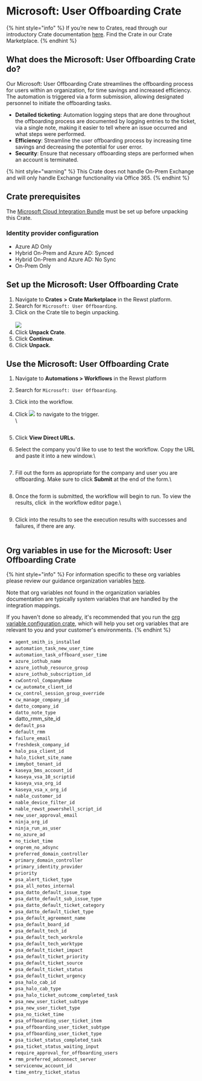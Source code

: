 # Microsoft: User Offboarding Crate

{% hint style="info" %}
If you’re new to Crates, read through our introductory Crate documentation [here](https://docs.rewst.help/prebuilt-automations/crates). Find the Crate in our Crate Marketplace.
{% endhint %}

## What does the Microsoft: User Offboarding Crate do?

Our Microsoft: User Offboarding Crate streamlines the offboarding process for users within an organization, for time savings and increased efficiency. The automation is triggered via a form submission, allowing designated personnel to initiate the offboarding tasks.

* **Detailed ticketing**: Automation logging steps that are done throughout the offboarding process are documented by logging entries to the ticket, via a single note, making it easier to tell where an issue occurred and what steps were performed.
* **Efficiency**: Streamline the user offboarding process by increasing time savings and decreasing the potential for user error.
* **Security**: Ensure that necessary offboarding steps are performed when an account is terminated.

{% hint style="warning" %}
This Crate does not handle On-Prem Exchange and will only handle Exchange functionality via Office 365.
{% endhint %}

## Crate prerequisites

The [Microsoft Cloud Integration Bundle](../../configuration/integrations/integration-guides/microsoft-cloud-integration-bundle/) must be set up before unpacking this Crate.

### Identity provider configuration

* Azure AD Only
* Hybrid On-Prem and Azure AD: Synced
* Hybrid On-Prem and Azure AD: No Sync
* On-Prem Only

## Set up the Microsoft: User Offboarding Crate

1. Navigate to **Crates** **>** **Crate Marketplace** in the Rewst platform.
2. Search for `Microsoft: User Offboarding`.
3. Click on the Crate tile to begin unpacking.\
   \
   ![](<../../../.gitbook/assets/image (161).png>)
4. Click **Unpack Crate**.
5. Click **Continue**.
6. Click **Unpack.**

## Use the Microsoft: User Offboarding Crate

1. Navigate to **Automations > Workflows** in the Rewst platform
2. Search for `Microsoft: User Offboarding`.
3. Click into the workflow.
4.  Click ![](<../../../.gitbook/assets/image (180).png>) to navigate to the trigger.\
    \


    <figure><img src="../../../.gitbook/assets/image (61).png" alt=""><figcaption></figcaption></figure>
5. Click **View Direct URLs.**
6.  Select the company you'd like to use to test the workflow. Copy the URL and paste it into a new window.\


    <figure><img src="../../../.gitbook/assets/image (62).png" alt=""><figcaption></figcaption></figure>
7.  Fill out the form as appropriate for the company and user you are offboarding. Make sure to click **Submit** at the end of the form.\


    <figure><img src="../../../.gitbook/assets/image (63).png" alt=""><figcaption></figcaption></figure>
8.  Once the form is submitted, the workflow will begin to run. To view the results, click <img src="../../../.gitbook/assets/Screenshot 2025-03-05 at 2.40.07 PM (1).png" alt="" data-size="line"> in the workflow editor page.\


    <figure><img src="../../../.gitbook/assets/image (65).png" alt=""><figcaption></figcaption></figure>
9. Click into the results to see the execution results with successes and failures, if there are any.

<figure><img src="../../../.gitbook/assets/image (66).png" alt=""><figcaption></figcaption></figure>



## Org variables in use for the Microsoft: User Offboarding Crate

{% hint style="info" %}
For information specific to these org variables please review our guidance organization variables [here](../../configuration/organization-variables.md).&#x20;

Note that org variables not found in the organization variables documentation are typically system variables that are handled by the integration mappings.

If you haven't done so already, it's recommended that you run the [org variable configuration crate](https://app.rewst.io/marketplace/crates/eb2e46d9-56b1-4561-b9e6-c281a1275c67), which will help you set org variables that are relevant to you and your customer's environments.
{% endhint %}

* `agent_smith_is_installed`
* `automation_task_new_user_time`
* `automation_task_offboard_user_time`
* `azure_iothub_name`
* `azure_iothub_resource_group`
* `azure_iothub_subscription_id`
* `cwControl_CompanyName`
* `cw_automate_client_id`
* `cw_control_session_group_override`
* `cw_manage_company_id`
* `datto_company_id`
* `datto_note_type`
* datto\_rmm\_site\_id
* `default_psa`
* `default_rmm`
* `failure_email`
* `freshdesk_company_id`
* `halo_psa_client_id`
* `halo_ticket_site_name`
* `immybot_tenant_id`
* `kaseya_bms_account_id`
* `kaseya_vsa_10_scriptid`
* `kaseya_vsa_org_id`
* `kaseya_vsa_x_org_id`
* `nable_customer_id`
* `nable_device_filter_id`
* `nable_rewst_powershell_script_id`
* `new_user_approval_email`
* `ninja_org_id`
* `ninja_run_as_user`
* `no_azure_ad`
* `no_ticket_time`
* `onprem_no_adsync`
* `preferred_domain_controller`
* `primary_domain_controller`
* `primary_identity_provider`
* `priority`
* `psa_alert_ticket_type`
* `psa_all_notes_internal`
* `psa_datto_default_issue_type`
* `psa_datto_default_sub_issue_type`
* `psa_datto_default_ticket_category`
* `psa_datto_default_ticket_type`
* `psa_default_agreement_name`
* `psa_default_board_id`
* `psa_default_tech_id`
* `psa_default_tech_workrole`
* `psa_default_tech_worktype`
* `psa_default_ticket_impact`
* `psa_default_ticket_priority`
* `psa_default_ticket_source`
* `psa_default_ticket_status`
* `psa_default_ticket_urgency`
* `psa_halo_cab_id`
* `psa_halo_cab_type`
* `psa_halo_ticket_outcome_completed_task`
* `psa_new_user_ticket_subtype`
* `psa_new_user_ticket_type`
* `psa_no_ticket_time`
* `psa_offboarding_user_ticket_item`
* `psa_offboarding_user_ticket_subtype`
* `psa_offboarding_user_ticket_type`
* `psa_ticket_status_completed_task`
* `psa_ticket_status_waiting_input`
* `require_approval_for_offboarding_users`
* `rmm_preferred_adconnect_server`
* `servicenow_account_id`
* `time_entry_ticket_status`
